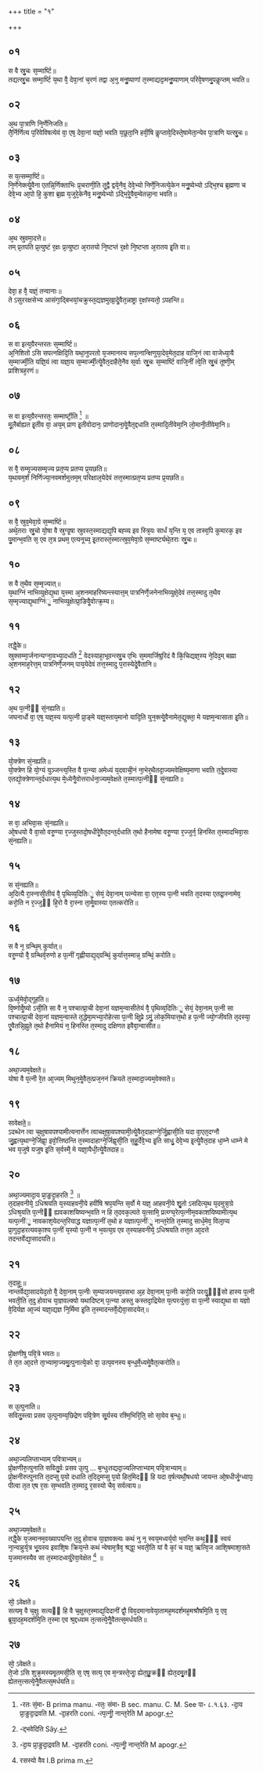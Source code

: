 +++
title = "१"

+++
## ०१
स वै स्रु᳘चः स᳘म्मार्ष्टि॥  
तद्यत्स्रु᳘चः सम्मा᳘र्ष्टि य᳘था वै᳘ देवा᳘नां च᳘रणं तद्वा अ᳘नु मनुॗष्याणां त᳘स्माद्यदा᳘मनुॗष्याणाम् परिवे᳘षणमु᳘पकॢप्तम् भवति॥  
## ०२
अ᳘थ पा᳘त्राणि नि᳘र्णेनिजति॥  
तै᳘र्निर्णित्य प᳘रिवेविषत्येवं वा᳘ एष᳘ देवा᳘नां यज्ञो᳘ भवति य᳘छूता᳘नि हवीं᳘षि कॢप्तावे᳘दिस्ते᳘षामेता᳘न्येव पा᳘त्राणि यत्स्रु᳘चः॥  
## ०३
स य᳘त्सम्मा᳘र्ष्टि॥  
नि᳘र्णेनेक्त्येॗवैना एतन्नि᳘र्णिक्ताभिः प्र᳘चराणी᳘ति तॗद्वै द्वये᳘नैव᳘ देवे᳘भ्यो निर्णे᳘निजत्ये᳘केन मनुॗष्येभ्यो ऽद्भि᳘श्च ब्र᳘ह्मणा च देवे᳘भ्य आ᳘पो हि᳘ कुशा ब्र᳘ह्म य᳘जुरे᳘केनैव᳘ मनुॗष्येभ्यो ऽद्भि᳘रेॗवैव᳘म्वेतन्ना᳘ना भवति॥  
## ०४
अ᳘थ स्रुवमा᳘दत्ते॥  
तम् प्र᳘तपति प्र᳘त्युष्टं र᳘क्षः प्र᳘त्युष्टा अ᳘रातयो नि᳘ष्टप्तं र᳘क्षो नि᳘ष्टप्ता अ᳘रातय इ᳘ति वा॥  
## ०५
देवा᳘ ह वै᳘ यज्ञं᳘ तन्वानाः॥  
ते ऽसुररक्षसेभ्य आसंगा᳘द्बिभयां᳘चक्रुस्त᳘द्यज्ञमुखा᳘देॗवैत᳘न्नाष्ट्रा र᳘क्षांस्यतो᳘ ऽपहन्ति॥  
## ०६
स वा इत्य᳘ग्रैरन्तरतः स᳘म्मार्ष्टि॥  
अ᳘निशितो ऽसि सपत्नक्षिदि᳘ति यथा᳘नुपरतो य᳘जमानस्य सप᳘त्नान्क्षिणुया᳘देव᳘मेत᳘दाह वाजि᳘नं त्वा वाजेध्या᳘यै स᳘म्मार्ज्मी᳘ति यज्ञि᳘यं त्वा यज्ञा᳘य स᳘म्मार्ज्मी᳘त्येॗवैत᳘दाहैते᳘नैव स᳘र्वाः स्रु᳘चः स᳘म्मार्ष्टि वाजि᳘नीं त्वे᳘ति स्रु᳘चं तूष्णी᳘म् प्राशित्रह᳘रणं॥  
## ०७
स वा इत्य᳘ग्रैरन्तरतः᳘ सम्मार्ष्टी᳘ति [^wbr_1] ॥  
मू᳘लैर्बाह्यत इ᳘तीव वा᳘ अय᳘म् प्राण इ᳘तीवोदानः᳘ प्राणोदाना᳘वेॗवैत᳘द्दधाति त᳘स्मादि᳘तीवेमा᳘नि लो᳘मानी᳘तीवेमा᳘नि॥  

[^wbr_1]: ॰रतः सं᳘मा॰ B prima manu. ॰रतः᳘ संमा॰ B sec. manu. C. M. See पा॰ ८.१.६३.
॰दा᳘य प्रा᳘ङुदा᳘द्रवति M. ॰दा᳘हरति coni. ॰त्प᳘त्नीॗ नान्त᳘रेति M apogr. 

## ०८
स वै᳘ सम्मृ᳘ज्यसम्मृज्य प्रत᳘प्य प्रतप्य प्र᳘यछति॥  
य᳘थावम᳘र्शं निर्णिज्या᳘नवमर्शमुत्तम᳘म् परिक्षाल᳘येदेवं तत्त᳘स्मात्प्रत᳘प्य प्रतप्य प्र᳘यछति॥  
## ०९
स वै᳘ स्रुव᳘मेवा᳘ग्रे स᳘म्मार्ष्टि॥  
अथे᳘तराः स्रु᳘चो यो᳘षा वै स्रुग्वृ᳘षा स्रुवस्त᳘स्माद्यद्य᳘पि बह्व्य इव स्त्रि᳘यः सार्धं य᳘न्ति य᳘ एव तास्व᳘पि कुमारक᳘ इव पु᳘मान्भ᳘वति स᳘ एव त᳘त्र प्रथम᳘ एत्यनूच्य᳘ इ᳘तरास्त᳘स्मात्स्रुव᳘मेवा᳘ग्रे स᳘म्मार्ष्ट्यथे᳘तराः स्रु᳘चः॥  
## १०
स वै त᳘थैव स᳘म्मृज्यात्॥  
य᳘थाग्निं नाभिव्युक्षेद्य᳘था य᳘स्मा अ᳘शनमाहरिष्यन्त्स्यात्त᳘म् पात्रनिर्णे᳘जनेनाभिव्युक्षे᳘देवं तत्त᳘स्मादु त᳘थैव स᳘म्मृज्याद्य᳘थाग्निंॗ नाभिव्युक्षेत्प्रा᳘ङिवैॗवोत्क्र᳘म्य॥  
## ११
तद्धै᳘के॥  
स्रुक्सम्मा᳘र्जनान्यग्ना᳘वभ्या᳘दधति [^wbr_2] वेदस्याहा᳘भूवन्त्स्रु᳘च एभिः स᳘ममार्जिषुरिदं वै किं᳘चिद्यज्ञ᳘स्य ने᳘दिद᳘म् बह्मा अ᳘शनमाह᳘रेत्त᳘म् पात्रनिर्णे᳘जनम् पाय᳘येदेवं तत्त᳘स्मादु प᳘रास्येदेॗवैतानि॥  

[^wbr_2]: ॰द्भवेदिति Sây.  

## १२
अ᳘थ प᳘त्नीᳫं सं᳘नह्यति॥  
जघनार्धो वा᳘ एष᳘ यज्ञ᳘स्य यत्प᳘त्नी प्रा᳘ङ्मे यज्ञ᳘स्ताय᳘मानो यादि᳘ति युन᳘क्त्येॗवैनामेत᳘द्युक्ता᳘ मे यज्ञम᳘न्वासाता इ᳘ति॥  
## १३
यो᳘क्त्रेण सं᳘नह्यति॥  
यो᳘क्त्रेण हि यो᳘ग्यं युञ्जन्त्य᳘स्ति वै प᳘त्न्या अमेध्यं य᳘दवाची᳘नं ना᳘भेर᳘थैतदा᳘ज्यमवेक्षिष्य᳘माणा भवति त᳘देॗवास्या एतद्यो᳘क्त्रेणान्त᳘र्दधात्य᳘थ मे᳘ध्येनैॗवोत्तरार्धना᳘ज्यम᳘वेक्षते त᳘स्मात्प᳘त्नीᳫं सं᳘नह्यति॥  
## १४
स वा᳘ अभिवा᳘सः सं᳘नह्यति॥  
ओ᳘षधयो वै वा᳘सो वरुॗण्या र᳘ज्जुस्तदो᳘षधीरेॗवैत᳘दन्त᳘र्दधाति त᳘थो हैनामेषा वरुॗण्या र᳘ज्जुर्न᳘ हिनस्ति त᳘स्मादभिवा᳘सः सं᳘नह्यति॥  
## १५
स सं᳘नह्यति॥  
अ᳘दित्यै रा᳘स्नासी᳘तीयं वै᳘ पृथिव्य᳘दितिःॗ सेयं᳘ देवा᳘नाम् पत्न्येसा वा᳘ एत᳘स्य प᳘त्नी भवति त᳘दस्या एतद्रा᳘स्नामेव᳘ करो᳘ति न र᳘ज्जुᳫं हि᳘रो वै रा᳘स्ना ता᳘मेॗवास्या एतत्करोति॥  
## १६
स वै न᳘ ग्रन्थि᳘म् कुर्यात्॥  
वरुॗण्यो वै᳘ ग्रन्थिर्व᳘रुणो ह प᳘त्नीं गृह्णीयाद्य᳘द्ग्रन्थिं᳘ कुर्यात्त᳘स्मान्न᳘ ग्रन्थिं᳘ करोति॥  
## १७
ऊर्ध्व᳘मेवो᳘द्गूहति॥  
वि᳘ष्णोर्वेॗष्यो ऽसी᳘ति सा वै न᳘ पश्चात्प्रा᳘ची देवा᳘नां यज्ञम᳘न्वासीतेयं वै᳘ पृथिव्य᳘दितिःॗ सेयं᳘ देवा᳘नाम् प᳘त्नी सा पश्चात्प्रा᳘ची देवा᳘नां यज्ञम᳘न्वास्ते त᳘द्धेमा᳘मभ्या᳘रोहेत्सा प᳘त्नी क्षिॗप्रे ऽमुं᳘ लोक᳘मियात्त᳘थो ह प᳘त्नी ज्यो᳘ग्जीवति त᳘दस्या᳘ एॗवैतन्नि᳘ह्नुते त᳘थो हैनामियं न᳘ हिनस्ति त᳘स्मादु दक्षिणत इवैवा᳘न्वासीत॥  
## १८
अथा᳘ज्यम᳘वेक्षते॥  
योषा वै प᳘त्नी रे᳘त आ᳘ज्यम् मिथुन᳘मेॗवैत᳘त्प्रज᳘ननं क्रियते त᳘स्मादा᳘ज्यम᳘वेक्सते॥  
## १९
सावेक्षते᳟॥  
ऽदब्धेन त्वा च᳘क्षुषावपश्यामीत्यनार्त्तेन त्वाचक्षुषा᳘वपश्यामी᳘त्येॗवैत᳘दाहाग्ने᳘र्जिॗह्वासी᳘ति यदा वा᳘एत᳘दग्नौ जु᳘ह्वत्य᳘थाग्ने᳘र्जिह्वा᳘ इवो᳘त्तिष्ठन्ति त᳘स्मादाहाग्ने᳘र्जिह्व᳘सी᳘ति सुहू᳘र्देवे᳘भ्य इ᳘ति साधु᳘ देवे᳘भ्य इ᳘त्येॗवैत᳘दाह धा᳘म्ने धाम्ने मे भव य᳘जुषे यजुष इ᳘ति स᳘र्वस्मै᳘ मे यज्ञा᳘यैधी᳘त्येॗवैतदाह॥  
## २०
अथा᳘ज्यमादा᳘य प्रा᳘ङुदा᳘हरति [^wbr_3] ॥  
त᳘दाहवनीये᳘ ऽधिश्रयति य᳘स्याहवनी᳘ये हवींषि श्रप᳘यन्ति स᳘र्वो मे यज्ञ᳘ आहवनी᳘ये शृॗतो ऽसदित्य᳘थ य᳘दमुत्रा᳘ग्रे ऽधिश्र᳘यति प᳘त्नीᳫं ह्यवकाशयिष्यन्भ᳘वति न हि त᳘दवक᳘ल्पते य᳘त्सामि᳘ प्रत्य्ग्घ᳘रेत्प᳘त्नीम᳘वकाशयिष्यामीत्य᳘थ यत्प᳘त्नींॗ नावकाश᳘येदन्त᳘रियाद्ध यज्ञात्प᳘त्नीं त᳘थो ह यज्ञात्प᳘त्नींॗ नान्त᳘रेति त᳘स्मादु सार्ध᳘मेव᳘ विला᳘प्य प्रा᳘गुदा᳘हरत्यवका᳘श्य प᳘त्नीं य᳘स्यो प᳘त्नी न भ᳘वत्य᳘ग्र एव त᳘स्याहवनीये᳘ ऽधिश्रयति तत्त᳘त आ᳘दत्ते तदन्तर्वेद्या᳘सादयति॥  

[^wbr_3]: ॰दा᳘य प्रा᳘ङुदा᳘द्रवति M. ॰दा᳘हरति coni. ॰त्प᳘त्नीॗ नान्त᳘रेति M apogr.

## २१
त᳘दाहुः᳟᳟॥  
नान्तर्वेद्या᳘सादयेद᳘तो वै᳘ देवा᳘नाम् प᳘त्नीः स᳘म्याजयन्त्य᳘वसभा अ᳘ह देवा᳘नाम् प᳘त्नीः करो᳘ति परःपु᳘ᳫं᳘सो हास्य प᳘त्नी भवती᳘ति त᳘दु होवाच या᳘ज्ञवल्क्यो यथादिष्टम् प᳘त्न्या अस्तु कस्तदा᳘द्रियेत य᳘त्परःपुंसा᳘ वा प᳘त्नी स्याद्य᳘था वा यज्ञो वे᳘दिर्यज्ञ आ᳘ज्यं यज्ञा᳘द्यज्ञ नि᳘र्मिमा इ᳘ति त᳘स्मादन्तर्वे᳘द्येवा᳘सादयेत्॥  
## २२
प्रो᳘क्षणीषु पवि᳘त्रे भवतः॥  
ते त᳘त आ᳘दत्ते ता᳘भ्यामा᳘ज्यमु᳘त्पुनात्ये᳘को वा᳘ उत्प᳘वनस्य ब᳘न्धुर्मे᳘ध्यमेॗवैत᳘त्करोति॥  
## २३
स उ᳘त्पुनाति॥  
सवितु᳘स्त्वा प्रसव उ᳘त्पुनाम्य᳘छिद्रेण पवि᳘त्रेण सू᳘र्यस्य रश्मि᳘भिरि᳘ति᳘ सो सा᳘वेव ब᳘न्धुः॥  
## २४
अथा᳘ज्यलिप्ताभ्याम् पवित्राभ्यम्॥  
प्रो᳘क्षणीरु᳘त्पुनाति सवितु᳘र्वः प्रसव उ᳘त्पु … ब᳘न्धुःतद्यदा᳘ज्यलिप्ताभ्याम् पवि᳘त्राभ्याम्॥  
प्रो᳘क्षनीरुत्पुनाति त᳘दप्सु प᳘यो दधाति त᳘दिद᳘मप्सु प᳘यो हित᳘मिदᳫं हि यदा व᳘र्षत्यथौ᳘षधयो जायन्त ओ᳘षधीर्जॗग्ध्वापः᳘ पीत्वा त᳘त एष र᳘सः स᳘म्भवति त᳘स्मादु र᳘सस्यो चैव᳘ सर्वत्वाय॥  
## २५
अथा᳘ज्यम᳘वेक्षते॥  
तद्धै᳘के य᳘जमानम᳘वख्यापयन्ति त᳘दु होवाच या᳘ज्ञवक्ल्यः कथं नु न᳘ स्वय᳘मध्वर्य᳘वो भ᳘वन्ति कथ᳘ᳫं᳘ स्वयं ना᳘न्वाहुर्य᳘त्र भू᳘यस्य इवाशि᳘षः क्रिय᳘न्ते कथं न्वेषाम᳘त्रैव᳘ श्रद्धा᳘ भवती᳘ति यां वै कां᳘ च यज्ञ᳘ ऋत्वि᳘ज आशि᳘षमाशा᳘सते य᳘जमानस्यैव सा त᳘स्मादध्वर्यु᳘रेवा᳘वेक्षेत [^wbr_4] ॥  

[^wbr_4]: रसस्यो वैव I.B prima m. 

## २६
सो᳘ ऽवेक्षते॥  
सत्यमृ वै च᳘क्षुः सत्यᳫं हि वै च᳘क्षुस्त᳘स्माद्य᳘दिदानीं द्वौ᳘ विव᳘दमानावेया᳘तामह᳘मदर्शमह᳘मश्रौषमि᳘ति य᳘ एव᳘ ब्रूया᳘दह᳘मदर्शमि᳘ति त᳘स्मा एव श्र᳘द्दध्याम त᳘त्सत्ये᳘नैॗवैतत्स᳘मर्धयति॥  
## २७
सो᳘ ऽवेक्षते॥  
ते᳘जो ऽसि शुक्र᳘मस्यमृ᳘तमसी᳘ति स᳘ एष᳘ सत्य᳘ एव म᳘न्त्रस्ते᳘जाॗ ह्येत᳘छुॗक्रᳫं ह्येत᳘दमृॗतᳫं ह्येतत्त᳘त्सत्ये᳘नैॗवैतत्स᳘मर्धयति॥  